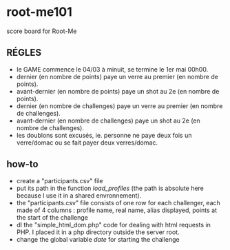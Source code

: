 # root-me101
score board for Root-Me

## RÉGLES
 * le GAME commence le 04/03 à minuit, se termine le 1er mai 00h00.
 * dernier (en nombre de points) paye un verre au premier (en nombre de points).
 * avant-dernier (en nombre de points) paye un shot au 2e (en nombre de points).
 * dernier (en nombre de challenges) paye un verre au premier (en nombre de challenges).
 * avant-dernier (en nombre de challenges) paye un shot au 2e (en nombre de challenges).
 * les doublons sont excusés, ie. personne ne paye deux fois un verre/domac ou se fait payer deux verres/domac.

## how-to
 * create a "participants.csv" file 
 * put its path in the function *load_profiles* (the path is absolute here because I use it in a shared envronnement).
 * the "participants.csv" file consists of one row for each challenger, each made of 4 columns : profile name, real name, alias displayed, points at the start of the challenge
 * dl the "simple_html_dom.php" code for dealing with html requests in PHP. I placed it in a php directory outside the server root.
 * change the global variable *date* for starting the challenge

